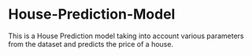 # House-Prediction-Model
This is a House Prediction model taking into account various parameters from the dataset and predicts the price of a house.
